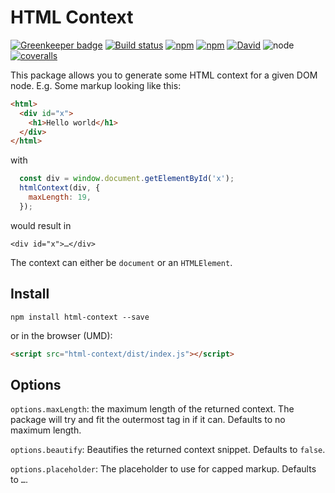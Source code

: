 # HTML Context

[![Greenkeeper badge](https://badges.greenkeeper.io/joscha/html-context.svg)](https://greenkeeper.io/)
[![Build status](https://img.shields.io/travis/joscha/html-context/master.svg)](https://travis-ci.org/joscha/html-context)
[![npm](https://img.shields.io/npm/v/html-context.svg)](https://www.npmjs.com/package/html-context)
[![npm](https://img.shields.io/npm/l/html-context.svg)](https://opensource.org/licenses/MIT)
[![David](https://img.shields.io/david/joscha/html-context.svg)](https://david-dm.org/joscha/html-context)
![node](https://img.shields.io/node/v/html-context.svg)
[![coveralls](https://img.shields.io/coveralls/joscha/html-context/master.svg)](https://coveralls.io/github/joscha/html-context)

This package allows you to generate some HTML context for a given DOM node. E.g.
Some markup looking like this:
```html
<html>
  <div id="x">
    <h1>Hello world</h1>
  </div>
</html>
```
with
```javascript
  const div = window.document.getElementById('x');
  htmlContext(div, {
    maxLength: 19,
  });
```
would result in
```
<div id="x">…</div>
```

The context can either be `document` or an `HTMLElement`.

## Install
```console
npm install html-context --save
```
or in the browser (UMD):
```html
<script src="html-context/dist/index.js"></script>
```

## Options
`options.maxLength`: the maximum length of the returned context. The package will try and fit the outermost tag in if it can. Defaults to no maximum length.

`options.beautify`: Beautifies the returned context snippet. Defaults to `false`.

`options.placeholder`: The placeholder to use for capped markup. Defaults to `…`.
